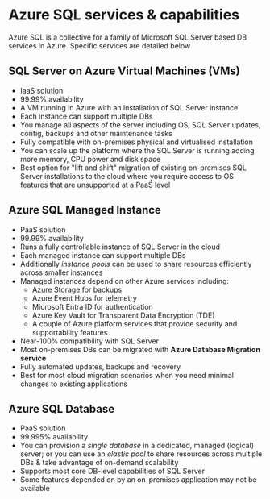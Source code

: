 # Azure SQL services & capabilities
Azure SQL is a collective for a family of Microsoft SQL Server based DB services in Azure. Specific services are detailed below

## SQL Server on Azure Virtual Machines (VMs)
- IaaS solution
- 99.99% availability
- A VM running in Azure with an installation of SQL Server instance
- Each instance can support multiple DBs
- You manage all aspects of the server including OS, SQL Server updates, config, backups and other maintenance tasks
- Fully compatible with on-premises physical and virtualised installation
- You can scale up the platform where the SQL Server is running adding more memory, CPU power and disk space
- Best option for "lift and shift" migration of existing on-premises SQL Server installations to the cloud where you require access to OS features that are unsupported at a PaaS level

## Azure SQL Managed Instance
- PaaS solution
- 99.99% availability
- Runs a fully controllable instance of SQL Server in the cloud
- Each managed instance can support multiple DBs
- Additionally _instance pools_ can be used to share resources efficiently across smaller instances
- Managed instances depend on other Azure services including:
    - Azure Storage for backups
    - Azure Event Hubs for telemetry
    - Microsoft Entra ID for authentication
    - Azure Key Vault for Transparent Data Encryption (TDE)
    - A couple of Azure platform services that provide security and supportability features
- Near-100% compatibility with SQL Server
- Most on-premises DBs can be migrated with **Azure Database Migration service**
- Fully automated updates, backups and recovery
- Best for most cloud migration scenarios when you need minimal changes to existing applications

## Azure SQL Database
- PaaS solution
- 99.995% availability
- You can provision a _single database_ in a dedicated, managed (logical) server; or you can use an _elastic pool_ to share resources across multiple DBs & take advantage of on-demand scalability
- Supports most core DB-level capabilities of SQL Server
- Some features depended on by an on-premises application may not be available
